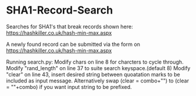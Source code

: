 # SHA1-Record-Search
Searches for SHA1's that break records shown here: https://hashkiller.co.uk/hash-min-max.aspx

A newly found record can be submitted via the form on https://hashkiller.co.uk/hash-min-max.aspx

Running search.py:
Modify chars on line 8 for charcters to cycle through.
Modify "rand_length" on line 37 to suite search keyspace.(default 8)
Modify "clear" on line 43, insert desired string between quoatation marks to be included as input message.
Alternatively swap (clear = combo+"") to (clear = ""+combo) if you want input string to be prefixed.

